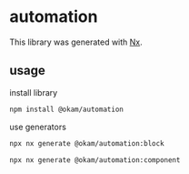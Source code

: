 # automation

This library was generated with [Nx](https://nx.dev).

## usage

install library

```bash
npm install @okam/automation
```

use generators

```bash
npx nx generate @okam/automation:block

npx nx generate @okam/automation:component
